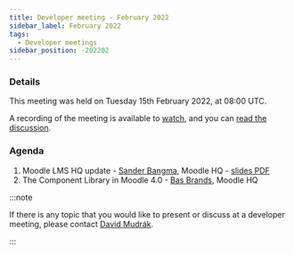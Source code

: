 ```yaml
---
title: Developer meeting - February 2022
sidebar_label: February 2022
tags:
  - Developer meetings
sidebar_position: -202202
---
```

### Details

This meeting was held on Tuesday 15th February 2022, at 08:00 UTC.

A recording of the meeting is available to
[watch](https://moodle.org/mod/bigbluebuttonbn/view.php?id=8596), and you can
[read the discussion](https://moodle.org/mod/forum/discuss.php?d=431482).

### Agenda

1. Moodle LMS HQ update - [Sander Bangma](https://moodle.org/user/view.php?id=2356736&course=5), Moodle HQ - [slides PDF](https://docs.moodle.org/dev/:File:Community_Dev_Meeting_-_LMS_Update_-_Feb_2022.pdf)
1. The Component Library in Moodle 4.0 - [Bas Brands](https://moodle.org/user/view.php?id=907814&course=5), Moodle HQ

:::note

If there is any topic that you would like to present or discuss at a developer meeting, please contact [David Mudrák](https://moodle.org/user/profile.php?id=1601).

:::
